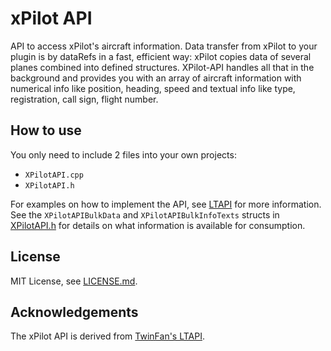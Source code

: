 # xPilot API
API to access xPilot's aircraft information.
Data transfer from xPilot to your plugin is by dataRefs in a fast, efficient way: xPilot copies data of several planes combined into defined structures. XPilot-API handles all that in the background and provides you with an array of aircraft information with numerical info like position, heading, speed and textual info like type, registration, call sign, flight number.

## How to use
You only need to include 2 files into your own projects:
- `XPilotAPI.cpp`
- `XPilotAPI.h`

For examples on how to implement the API, see [LTAPI](https://github.com/TwinFan/LTAPI) for more information. See the `XPilotAPIBulkData` and `XPilotAPIBulkInfoTexts` structs in [XPilotAPI.h](XPilotAPI.h) for details on what information is available for consumption.

## License
MIT License, see [LICENSE.md](LICENSE.md).

## Acknowledgements
The xPilot API is derived from [TwinFan's LTAPI](https://github.com/TwinFan/LTAPI).
